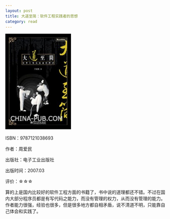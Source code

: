 ```yaml
---
layout: post
title: 大道至简：软件工程实践者的思想
category: read
---
```

<img class="cover" src="/images/2011/12/9787121038693-207x300.jpg" width="207" height="300" />

ISBN：9787121038693

作者：周爱民

出版社：电子工业出版社

出版时间：2007.03

评价：☆☆☆

算的上是国内比较好的软件工程方面的书籍了，书中说的道理都还不错。不过在国内大部分程序员都是有写代码之能力，而没有管理的权力，从而没有管理的能力。作者能力很强，经验也很多，但是很多地方都自相矛盾，说不清道不明，只能靠自己体会和实践了。
